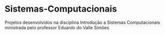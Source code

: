 # Sistemas-Computacionais
Projetos desenvolvidos na disciplina Introdução a Sistemas Computacionais ministrada pelo professor Eduardo do Valle Simões
